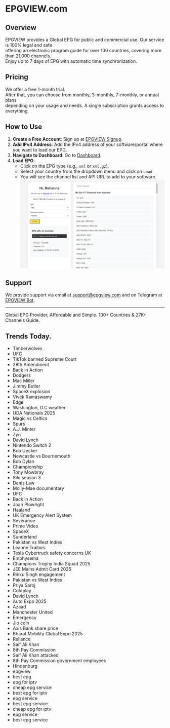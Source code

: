 # EPGVIEW.com



## Overview
EPGVIEW provides a Global EPG for public and commercial use. Our service is 100% legal and safe\
offering an electronic program guide for over 100 countries, covering more than 21,000 channels.\
Enjoy up to 7 days of EPG with automatic time synchronization.

## Pricing
We offer a free 1-month trial. \
After that, you can choose from monthly, 3-monthly, 7-monthly, or annual plans \
depending on your usage and needs. A single subscription grants access to everything.

## How to Use
1. **Create a Free Account**: Sign up at [EPGVIEW Signup](https://epgview.com/signup.php).
2. **Add IPv4 Address**: Add the IPv4 address of your software/portal where you want to load our EPG.
3. **Navigate to Dashboard**: Go to [Dashboard](https://epgview.com/dashboard.php).
4. **Load EPG**:
   - Click on the EPG type (e.g., `xml` or `xml.gz`).
   - Select your country from the dropdown menu and click on `Load`.
   - You will see the channel list and API URL to add to your software.
![EPGVIEW](img/dashboard.png)
## Support
We provide support via email at [support@epgview.com](mailto:support@epgview.com) and on Telegram at [EPGVIEW Bot](https://t.me/epgview_bot).

---

Global EPG Provider, Affordable and Simple. 100+ Countries & 27K+ Channels Guide.

## Trends Today.

- Timberwolves
- UFC
- TikTok banned Supreme Court
- 28th Amendment
- Back in Action
- Dodgers
- Mac Miller
- Jimmy Butler
- SpaceX explosion
- Vivek Ramaswamy
- Edge
- Washington, D.C weather
- UDA Nationals 2025
- Magic vs Celtics
- Spurs
- A.J. Minter
- Zyn
- David Lynch
- Nintendo Switch 2
- Bob Uecker
- Newcastle vs Bournemouth
- Bob Dylan
- Championship
- Tony Mowbray
- Silo season 3
- Denis Law
- Molly-Mae documentary
- UFC
- Back in Action
- Joan Plowright
- Haaland
- UK Emergency Alert System
- Severance
- Prime Video
- SpaceX
- Sunderland
- Pakistan vs West Indies
- Leanne Traitors
- Tesla Cybertruck safety concerns UK
- Emphysema
- Champions Trophy India Squad 2025
- JEE Mains Admit Card 2025
- Rinku Singh engagement
- Pakistan vs West Indies
- Priya Saroj
- Coldplay
- David Lynch
- Auto Expo 2025
- Azaad
- Manchester United
- Emergency
- Jio coin
- Axis Bank share price
- Bharat Mobility Global Expo 2025
- Reliance
- Saif Ali Khan
- 8th Pay Commission
- Saif Ali Khan attacked
- 8th Pay Commission government employees
- Hindenburg
- epgview
- best epg
- epg for iptv
- cheap epg service
- best epg for iptv
- epg service
- best epg service
- cheap epg for iptv
- epg service
- best epg service
